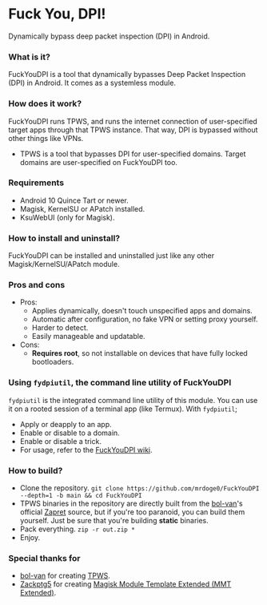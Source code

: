 # Fuck You, DPI!
Dynamically bypass deep packet inspection (DPI) in Android.

### What is it?
FuckYouDPI is a tool that dynamically bypasses Deep Packet Inspection (DPI) in Android. It comes as a systemless module.

### How does it work?
FuckYouDPI runs TPWS, and runs the internet connection of user-specified target apps through that TPWS instance. That way, DPI is bypassed without other things like VPNs.
* TPWS is a tool that bypasses DPI for user-specified domains. Target domains are user-specified on FuckYouDPI too.

### Requirements
* Android 10 Quince Tart or newer.
* Magisk, KernelSU or APatch installed.
* KsuWebUI (only for Magisk).

### How to install and uninstall?
FuckYouDPI can be installed and uninstalled just like any other Magisk/KernelSU/APatch module.

### Pros and cons
* Pros:
  * Applies dynamically, doesn't touch unspecified apps and domains.
  * Automatic after configuration, no fake VPN or setting proxy yourself.
  * Harder to detect.
  * Easily manageable and updatable.
* Cons:
  * **Requires root**, so not installable on devices that have fully locked bootloaders.

### Using `fydpiutil`, the command line utility of FuckYouDPI
`fydpiutil` is the integrated command line utility of this module. You can use it on a rooted session of a terminal app (like Termux). With `fydpiutil`;
* Apply or deapply to an app.
* Enable or disable to a domain.
* Enable or disable a trick.
* For usage, refer to the [FuckYouDPI wiki](https://github.com/mrdoge0/FuckYouDPI/wiki/Usage-of-fydpiutil).

### How to build?
* Clone the repository.
  ```git clone https://github.com/mrdoge0/FuckYouDPI --depth=1 -b main && cd FuckYouDPI```
* TPWS binaries in the repository are directly built from the [bol-van](https://github.com/bol-van)'s official [Zapret](https://github.com/bol-van/zapret) source, but if you're too paranoid, you can build them yourself. Just be sure that you're building **static** binaries.
* Pack everything.
  ```zip -r out.zip *```
* Enjoy.

### Special thanks for
* [bol-van](https://github.com/bol-van) for creating [TPWS](https://github.com/bol-van/zapret/tree/master/tpws).
* [Zackptg5](https://github.com/Zackptg5) for creating [Magisk Module Template Extended (MMT Extended)](https://github.com/Zackptg5/MMT-Extended).

